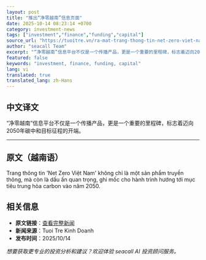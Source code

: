 ```yaml
---
layout: post
title: "推出“净零越南”信息页面"
date: 2025-10-14 08:23:14 +0700
category: investment-news
tags: ["investment","finance","funding","capital"]
source_url: "https://tuoitre.vn/ra-mat-trang-thong-tin-net-zero-viet-nam-20251014131322099.htm"
author: "seacall Team"
excerpt: "“净零越南”信息平台不仅是一个传播产品，更是一个重要的里程碑，标志着迈向2050年碳中和目标征程的开端。..."
featured: false
keywords: "investment, finance, funding, capital"
lang: vi
translated: true
translated_lang: zh-Hans
---
```


## 中文译文

“净零越南”信息平台不仅是一个传播产品，更是一个重要的里程碑，标志着迈向2050年碳中和目标征程的开端。

---

## 原文（越南语）

Trang thông tin 'Net Zero Việt Nam' không chỉ là một sản phẩm truyền thông, mà còn là dấu ấn quan trọng, ghi mốc cho hành trình hướng tới mục tiêu trung hòa carbon vào năm 2050.

## 相关信息

- **原文链接**：[查看完整新闻](https://tuoitre.vn/ra-mat-trang-thong-tin-net-zero-viet-nam-20251014131322099.htm)
- **新闻来源**：Tuoi Tre Kinh Doanh
- **发布时间**：2025/10/14

*想要获取更专业的投资分析和建议？欢迎体验 seacall AI 投资顾问服务。*